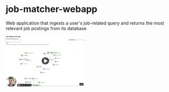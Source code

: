 # job-matcher-webapp
Web application that ingests a user's job-related query and returns the most relevant job postings from its database

<a href="https://www.loom.com/embed/d40fd1f4c8d24018acf6573a27883249?sid=4abbcbaf-4f5c-4dd5-8608-2b0c6b0c298b" target="_blank">
    <img src="/media/job-matcher-thumbnail.png" alt="Thumbnail for Job Matcher Web App demo video" style="width: 50%; height: auto;">
</a>


